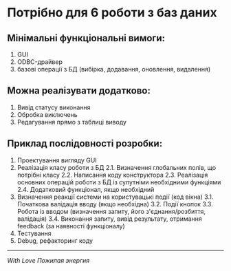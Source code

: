  # Потрібно для 6 роботи з баз даних

## Мінімальні функціональні вимоги:
1. GUI
2. ODBC-драйвер
3. базові операції з БД (вибірка, додавання, оновлення, видалення)

## Можна реалізувати додатково:
1. Вивід статусу виконання
2. Обробка виключень
3. Редагування прямо з таблиці виводу

## Приклад послідовності розробки:
1. Проектування вигляду GUI
2. Реалізація класу роботи з БД
    2.1. Визначення глобальних полів, що потрібні класу
    2.2. Написання коду конструктора
    2.3. Реалізація основних операцій роботи з БД із супутніми необхідними функціями
    2.4. Додатковий функціонал, якщо необхідний
3. Визначення реакції системи на користувацькі події (код вікна)
    3.1. Початкова валідація вводу (якщо необхідна)
    3.2. Події кнопок
    3.3. Робота із вводом (визначення запиту, його з'єднання/розбиття, валідація)
    3.4. Виконання запиту, вивід результату, отримання feedback (за наявності функціоналу)
4. Тестування
5. Debug, рефакторинг коду
* * * 
*With Love Пожилая энергия*
